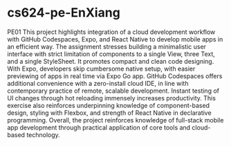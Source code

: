 # cs624-pe-EnXiang
PE01 
This project highlights integration of a cloud development workflow with GitHub Codespaces, Expo, and React Native to develop mobile apps in an efficient way. The assignment stresses building a minimalistic user interface with strict limitation of components to a single View, three Text, and a single StyleSheet. It promotes compact and clean code designing. With Expo, developers skip cumbersome native setup, with easier previewing of apps in real time via Expo Go app. GitHub Codespaces offers additional convenience with a zero-install cloud IDE, in line with contemporary practice of remote, scalable development. Instant testing of UI changes through hot reloading immensely increases productivity. This exercise also reinforces underpinning knowledge of component-based design, styling with Flexbox, and strength of React Native in declarative programming. Overall, the project reinforces knowledge of full-stack mobile app development through practical application of core tools and cloud-based technology.